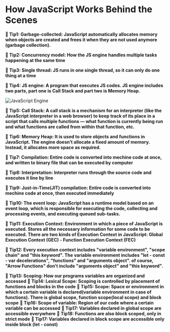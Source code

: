# How JavaScript Works Behind the Scenes

**📝 Tip1: Garbage-collected: JavaScript automatically allocates memory when objects are created and frees it when they are not used anymore (garbage collection).**

**📝 Tip2: Concurrency model: How the JS engine handles multiple tasks happening at the same time**

**📝 Tip3: Single thread: JS runs in one single thread, so it can only do one thing at a time**

**📝 Tip4: JS engine: A program that executes JS codes. JS engine includes two parts, part one is Call Stack and part two is Memory Heap.**

![JavaScript Engine](https://felixgerschau.com/static/79486d91b22a7c1b4044fce88a4cae20/c1b63/js-event-loop-explained.png)

**📝 Tip5: Call Stack: A call stack is a mechanism for an interpreter (like the JavaScript interpreter in a web browser) to keep track of its place in a script that calls multiple functions — what function is currently being run and what functions are called from within that function, etc.**

**📝 Tip6: Memory Heap: It is used to store objects and functions in JavaScript. The engine doesn’t allocate a fixed amount of memory. Instead, it allocates more space as required.**

**📝 Tip7: Compilation: Entire code is converted into mechine code at once, and written to binary file that can be executed by computer**

**📝 Tip8: Interpretation: Interpreter runs through the source code and executes it line by line**

**📝 Tip9: Just-in-Time(JIT) compilation: Entire code is converted into mechine code at once, then executed immediately**

**📝 Tip10: The event loop: JavaScript has a runtime model based on an event loop, which is responsible for executing the code, collecting and processing events, and executing queued sub-tasks.**

**📝 Tip11: Execution Context: Environment in which a piece of JavaScript is executed. Stores all the necessary information for some code to be executed. There are two kinds of Execution Context in JavaScript: Global Execution Context (GEC) - Function Execution Context (FEC)**

**📝 Tip12: Every execution context includes "variable environment", "scope chain" and "this keyword". The variable environment includes "let - const - var decelerations", "functions" and "arguments object". of course, "Arrow Functions" don't include "arguments object" and "this keyword".**

**📝 Tip13: Scoping: How our programs variables are organized and accessed**
**📝 Tip14: Lexical Scope: Scoping is controlled by placement of functions and blocks in the code**
**📝 Tip15: Scope: Space or environment in which a certain variable is declared(variable environment in case of functions). There is global scope, function scope(local scope) and block scope**
**📝 Tip16: Scope of variable: Region of our code where a certain variable can be accessed**
**📝 Tip17: Variables declared in global scope are accessible everywhere**
**📝 Tip18: Functions are also block scoped, only in strict mode**
**📝 Tip17: Variables declared in block scope are accessible only inside block (let - const)**
